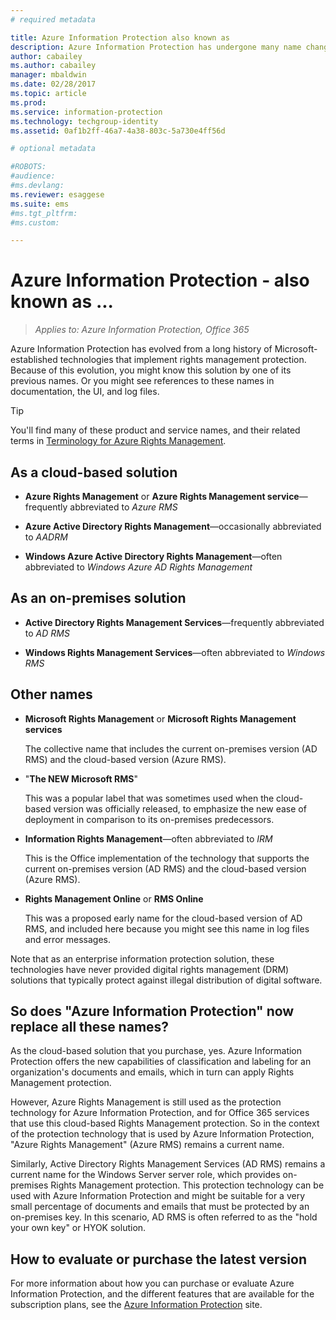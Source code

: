 ```yaml
---
# required metadata

title: Azure Information Protection also known as
description: Azure Information Protection has undergone many name changes, and you might know it as a previous name.
author: cabailey
ms.author: cabailey
manager: mbaldwin
ms.date: 02/28/2017
ms.topic: article
ms.prod:
ms.service: information-protection
ms.technology: techgroup-identity
ms.assetid: 0af1b2ff-46a7-4a38-803c-5a730e4ff56d

# optional metadata

#ROBOTS:
#audience:
#ms.devlang:
ms.reviewer: esaggese
ms.suite: ems
#ms.tgt_pltfrm:
#ms.custom:

---
```



# Azure Information Protection - also known as ...

>*Applies to: Azure Information Protection, Office 365*

Azure Information Protection has evolved from a long history of Microsoft-established technologies that implement rights management protection. Because of this evolution, you might know this solution by one of its previous names. Or you might see references to these names in documentation, the UI, and log files. 

> [!TIP]
> You'll find many of these product and service names, and their related terms in [Terminology for Azure Rights Management](../get-started/terminology.md).

## As a cloud-based solution

- **Azure Rights Management** or **Azure Rights Management service**—frequently abbreviated to *Azure RMS*

- **Azure Active Directory Rights Management**—occasionally abbreviated to *AADRM*

- **Windows Azure Active Directory Rights Management**—often abbreviated to *Windows Azure AD Rights Management*

## As an on-premises solution

- **Active Directory Rights Management Services**—frequently abbreviated to *AD RMS*

- **Windows Rights Management Services**—often abbreviated to *Windows RMS*

## Other names

- **Microsoft Rights Management** or **Microsoft Rights Management services**
    
    The collective name that includes the current on-premises version (AD RMS) and the cloud-based version (Azure RMS).

- "**The NEW Microsoft RMS**"
    
    This was a popular label that was sometimes used when the cloud-based version was officially released, to emphasize the new ease of deployment in comparison to its on-premises predecessors.

- **Information Rights Management**—often abbreviated to *IRM*
    
    This is the Office implementation of the technology that supports the current on-premises version (AD RMS) and the cloud-based version (Azure RMS). 

- **Rights Management Online** or **RMS Online**
    
    This was a proposed early name for the cloud-based version of AD RMS, and included here because you might see this name in log files and error messages.

Note that as an enterprise information protection solution, these technologies have never provided digital rights management (DRM) solutions that typically protect against illegal distribution of digital software. 

## So does "Azure Information Protection" now replace all these names?

As the cloud-based solution that you purchase, yes. Azure Information Protection offers the new capabilities of classification and labeling for an organization's documents and emails, which in turn can apply Rights Management protection. 

However, Azure Rights Management is still used as the protection technology for Azure Information Protection, and for Office 365 services that use this cloud-based Rights Management protection. So in the context of the protection technology that is used by Azure Information Protection, "Azure Rights Management" (Azure RMS) remains a current name.

Similarly, Active Directory Rights Management Services (AD RMS) remains a current name for the Windows Server server role, which provides on-premises Rights Management protection. This protection technology can be used with Azure Information Protection and might be suitable for a very small percentage of documents and emails that must be protected by an on-premises key. In this scenario, AD RMS is often referred to as the "hold your own key" or HYOK solution.

## How to evaluate or purchase the latest version

For more information about how you can purchase or evaluate Azure Information Protection, and the different features that are available for the subscription plans, see the [Azure Information Protection](https://www.microsoft.com/en-us/cloud-platform/azure-information-protection) site.

